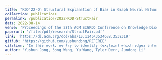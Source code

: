 ```yaml
---
title: "KDD'22-On Structural Explanation of Bias in Graph Neural Networks"
collection: publications
permalink: /publication/2022-KDD-StructFair
date: 2022-08-14
venue: 'Proceedings of the 28th ACM SIGKDD Conference on Knowledge Discovery and Data Mining'
paperurl: '/files/pdf/research/StructFair.pdf'
link: 'https://dl.acm.org/doi/abs/10.1145/3534678.3539319'
github: 'https://github.com/yushundong/REFEREE'
citation: 'In this work, we try to identify (explain) which edges inform the bias in GNNs decision making and propose a heuristics-based method to remove edges for enhancing fairness of GNNs.'
author: 'Yushun Dong, Song Wang, Yu Wang, Tyler Derr, Jundong Li'
---
```


